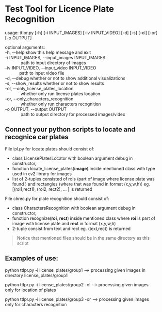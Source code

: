 # Test Tool for Licence Plate Recognition

usage: ttlpr.py [-h] [-i INPUT_IMAGES] [-iv INPUT_VIDEO] [-d] [-s] [-ol] [-or] [-o OUTPUT] <br>

optional arguments:<br>
  -h, --help            show this help message and exit<br>
  -i INPUT_IMAGES, --input_images INPUT_IMAGES<br>
&nbsp;&nbsp;&nbsp;&nbsp;&nbsp;&nbsp;&nbsp;&nbsp;&nbsp;&nbsp;&nbsp;&nbsp; path to input directory of images<br>
  -iv INPUT_VIDEO, --input_video INPUT_VIDEO<br>
&nbsp;&nbsp;&nbsp;&nbsp;&nbsp;&nbsp;&nbsp;&nbsp;&nbsp;&nbsp;&nbsp;&nbsp;path to input video file<br>
  -d, --debug           whether or not to show additional visualizations<br>
  -s, --show_results    whether or not to show results<br>
  -ol, --only_license_plates_location<br>
&nbsp;&nbsp;&nbsp;&nbsp;&nbsp;&nbsp;&nbsp;&nbsp;&nbsp;&nbsp;&nbsp;&nbsp; whether only run license plates location<br>
  -or, --only_characters_recognition<br>
&nbsp;&nbsp;&nbsp;&nbsp;&nbsp;&nbsp;&nbsp;&nbsp;&nbsp;&nbsp;&nbsp;&nbsp; whether only run characters recognition<br>
  -o OUTPUT, --output OUTPUT<br>
&nbsp;&nbsp;&nbsp;&nbsp;&nbsp;&nbsp;&nbsp;&nbsp;&nbsp;&nbsp;&nbsp;&nbsp; path to output directory for processed images/video<br>

## Connect your python scripts to locate and recognice car plates

File lpl.py for locate plates should consist of:
* class LicensePlatesLocator with boolean argument debug in constructor,
* function locate_license_plates(**image**) inside mentioned class with type used in cv2 library for images
* list of 2-tuples consisted of rois (part of image where license plate was found ) and rectangles (where that was found in format (x,y,w,h)) eg. [(roi1,rect1), (roi2, rect2), ... ] is returned

File chrec.py for plate recognition should consist of:
* class CharactersRecognition with boolean argument debug in constructor,
* function recognize(**roi**, **rect**) inside mentioned class where **roi** is part of image with license plate and **rect** in format (x,y,w,h)
* 2-tuple consist from text and rect eg. (text,rect) is returned

> Notice that mentioned files should be in the same directory as this script

## Examples of use:
python ttlpr.py -i license_plates/group1 --> processing given images in directory license_plates/group1

python ttlpr.py -i license_plates/group2 -ol --> processing given images only for location of plates

python ttlpr.py -i license_plates/group3 -or --> processing given images only for characters recognition

